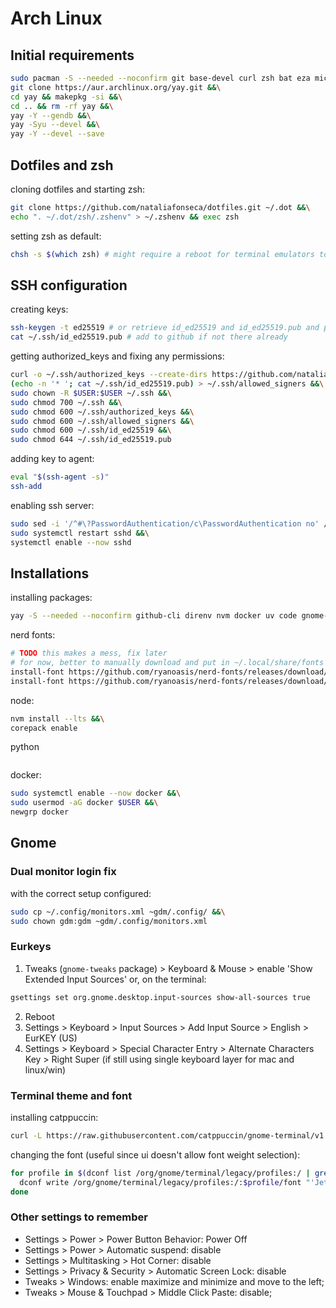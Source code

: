 # Arch Linux

## Initial requirements

```sh
sudo pacman -S --needed --noconfirm git base-devel curl zsh bat eza micro fzf imagemagick xclip &&\
git clone https://aur.archlinux.org/yay.git &&\
cd yay && makepkg -si &&\
cd .. && rm -rf yay &&\
yay -Y --gendb &&\
yay -Syu --devel &&\
yay -Y --devel --save
```

## Dotfiles and zsh

cloning dotfiles and starting zsh:

```sh
git clone https://github.com/nataliafonseca/dotfiles.git ~/.dot &&\
echo ". ~/.dot/zsh/.zshenv" > ~/.zshenv && exec zsh
```

setting zsh as default:

```sh
chsh -s $(which zsh) # might require a reboot for terminal emulators to get situated
```

## SSH configuration

creating keys:

```sh
ssh-keygen -t ed25519 # or retrieve id_ed25519 and id_ed25519.pub and place in $HOME/.ssh/
cat ~/.ssh/id_ed25519.pub # add to github if not there already
```

getting authorized_keys and fixing any permissions:

```sh
curl -o ~/.ssh/authorized_keys --create-dirs https://github.com/nataliafonseca.keys &&\
(echo -n '* '; cat ~/.ssh/id_ed25519.pub) > ~/.ssh/allowed_signers &&\
sudo chown -R $USER:$USER ~/.ssh &&\
sudo chmod 700 ~/.ssh &&\
sudo chmod 600 ~/.ssh/authorized_keys &&\
sudo chmod 600 ~/.ssh/allowed_signers &&\
sudo chmod 600 ~/.ssh/id_ed25519 &&\
sudo chmod 644 ~/.ssh/id_ed25519.pub
```

adding key to agent:

```sh
eval "$(ssh-agent -s)"
ssh-add
```

enabling ssh server:

```sh
sudo sed -i '/^#\?PasswordAuthentication/c\PasswordAuthentication no' /etc/ssh/sshd_config &&\
sudo systemctl restart sshd &&\
systemctl enable --now sshd
```

## Installations

installing packages:

```sh
yay -S --needed --noconfirm github-cli direnv nvm docker uv code gnome-terminal firefox microsoft-edge-stable-bin claude-code sublime-text-4 fastfetch &&\ pacman:r gnome-console
```

nerd fonts:

```sh
# TODO this makes a mess, fix later
# for now, better to manually download and put in ~/.local/share/fonts each in it's own folder
install-font https://github.com/ryanoasis/nerd-fonts/releases/download/v3.4.0/JetBrainsMono.zip &&\
install-font https://github.com/ryanoasis/nerd-fonts/releases/download/v3.4.0/IBMPlexMono.zip
```

node:

```sh
nvm install --lts &&\
corepack enable
```

python

```sh

```

docker:

```sh
sudo systemctl enable --now docker &&\
sudo usermod -aG docker $USER &&\
newgrp docker
```

## Gnome

### Dual monitor login fix

with the correct setup configured:

```sh
sudo cp ~/.config/monitors.xml ~gdm/.config/ &&\
sudo chown gdm:gdm ~gdm/.config/monitors.xml
```

### Eurkeys

1. Tweaks (`gnome-tweaks` package) > Keyboard & Mouse > enable 'Show Extended Input Sources' or, on the terminal:

```sh
gsettings set org.gnome.desktop.input-sources show-all-sources true
```

2. Reboot
3. Settings > Keyboard > Input Sources > Add Input Source > English > EurKEY (US)
4. Settings > Keyboard > Special Character Entry > Alternate Characters Key > Right Super (if still using single keyboard layer for mac and linux/win)

### Terminal theme and font

installing catppuccin:

```sh
curl -L https://raw.githubusercontent.com/catppuccin/gnome-terminal/v1.0.0/install.py | python3 -
```

changing the font (useful since ui doesn't allow font weight selection):

```sh
for profile in $(dconf list /org/gnome/terminal/legacy/profiles:/ | grep -E '^:.*/$' | tr -d ':/'); do
  dconf write /org/gnome/terminal/legacy/profiles:/:$profile/font "'JetBrainsMono Nerd Font Light 13'"
done
```

### Other settings to remember

- Settings > Power > Power Button Behavior: Power Off
- Settings > Power > Automatic suspend: disable
- Settings > Multitasking > Hot Corner: disable
- Settings > Privacy & Security > Automatic Screen Lock: disable
- Tweaks > Windows: enable maximize and minimize and move to the left;
- Tweaks > Mouse & Touchpad > Middle Click Paste: disable;

